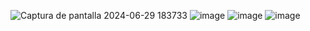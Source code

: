 ![Captura de pantalla 2024-06-29 183733](https://github.com/IsaacNu/PowerBI_Dashboards/assets/88912398/c51f4114-3ee4-45aa-a49e-42a7da6f6790)
![image](https://github.com/IsaacNu/PowerBI_Dashboards/assets/88912398/0f15ade9-71b1-47ec-8f88-190c5f8be418)
![image](https://github.com/IsaacNu/PowerBI_Dashboards/assets/88912398/bae38272-7faa-4102-84d4-34764e73283c)
![image](https://github.com/IsaacNu/PowerBI_Dashboards/assets/88912398/a8ebabf2-18e0-4c32-a20a-65b2b4db9fd5)



